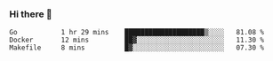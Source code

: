 ### Hi there 👋

<!--
**yeya24/yeya24** is a ✨ _special_ ✨ repository because its `README.md` (this file) appears on your GitHub profile.

Here are some ideas to get you started:

- 🔭 I’m currently working on ...
- 🌱 I’m currently learning ...
- 👯 I’m looking to collaborate on ...
- 🤔 I’m looking for help with ...
- 💬 Ask me about ...
- 📫 How to reach me: ...
- 😄 Pronouns: ...
- ⚡ Fun fact: ...
-->

<!--START_SECTION:waka-->
```text
Go           1 hr 29 mins    ████████████████████▒░░░░   81.08 % 
Docker       12 mins         ██▓░░░░░░░░░░░░░░░░░░░░░░   11.30 % 
Makefile     8 mins          █▓░░░░░░░░░░░░░░░░░░░░░░░   07.30 % 
```
<!--END_SECTION:waka-->
